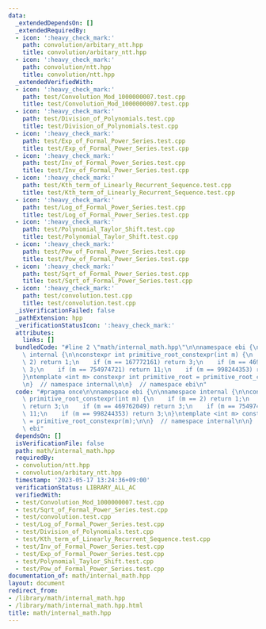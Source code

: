 ```yaml
---
data:
  _extendedDependsOn: []
  _extendedRequiredBy:
  - icon: ':heavy_check_mark:'
    path: convolution/arbitary_ntt.hpp
    title: convolution/arbitary_ntt.hpp
  - icon: ':heavy_check_mark:'
    path: convolution/ntt.hpp
    title: convolution/ntt.hpp
  _extendedVerifiedWith:
  - icon: ':heavy_check_mark:'
    path: test/Convolution_Mod_1000000007.test.cpp
    title: test/Convolution_Mod_1000000007.test.cpp
  - icon: ':heavy_check_mark:'
    path: test/Division_of_Polynomials.test.cpp
    title: test/Division_of_Polynomials.test.cpp
  - icon: ':heavy_check_mark:'
    path: test/Exp_of_Formal_Power_Series.test.cpp
    title: test/Exp_of_Formal_Power_Series.test.cpp
  - icon: ':heavy_check_mark:'
    path: test/Inv_of_Formal_Power_Series.test.cpp
    title: test/Inv_of_Formal_Power_Series.test.cpp
  - icon: ':heavy_check_mark:'
    path: test/Kth_term_of_Linearly_Recurrent_Sequence.test.cpp
    title: test/Kth_term_of_Linearly_Recurrent_Sequence.test.cpp
  - icon: ':heavy_check_mark:'
    path: test/Log_of_Formal_Power_Series.test.cpp
    title: test/Log_of_Formal_Power_Series.test.cpp
  - icon: ':heavy_check_mark:'
    path: test/Polynomial_Taylor_Shift.test.cpp
    title: test/Polynomial_Taylor_Shift.test.cpp
  - icon: ':heavy_check_mark:'
    path: test/Pow_of_Formal_Power_Series.test.cpp
    title: test/Pow_of_Formal_Power_Series.test.cpp
  - icon: ':heavy_check_mark:'
    path: test/Sqrt_of_Formal_Power_Series.test.cpp
    title: test/Sqrt_of_Formal_Power_Series.test.cpp
  - icon: ':heavy_check_mark:'
    path: test/convolution.test.cpp
    title: test/convolution.test.cpp
  _isVerificationFailed: false
  _pathExtension: hpp
  _verificationStatusIcon: ':heavy_check_mark:'
  attributes:
    links: []
  bundledCode: "#line 2 \"math/internal_math.hpp\"\n\nnamespace ebi {\n\nnamespace\
    \ internal {\n\nconstexpr int primitive_root_constexpr(int m) {\n    if (m ==\
    \ 2) return 1;\n    if (m == 167772161) return 3;\n    if (m == 469762049) return\
    \ 3;\n    if (m == 754974721) return 11;\n    if (m == 998244353) return 3;\n\
    }\ntemplate <int m> constexpr int primitive_root = primitive_root_constexpr(m);\n\
    \n}  // namespace internal\n\n}  // namespace ebi\n"
  code: "#pragma once\n\nnamespace ebi {\n\nnamespace internal {\n\nconstexpr int\
    \ primitive_root_constexpr(int m) {\n    if (m == 2) return 1;\n    if (m == 167772161)\
    \ return 3;\n    if (m == 469762049) return 3;\n    if (m == 754974721) return\
    \ 11;\n    if (m == 998244353) return 3;\n}\ntemplate <int m> constexpr int primitive_root\
    \ = primitive_root_constexpr(m);\n\n}  // namespace internal\n\n}  // namespace\
    \ ebi"
  dependsOn: []
  isVerificationFile: false
  path: math/internal_math.hpp
  requiredBy:
  - convolution/ntt.hpp
  - convolution/arbitary_ntt.hpp
  timestamp: '2023-05-17 13:24:36+09:00'
  verificationStatus: LIBRARY_ALL_AC
  verifiedWith:
  - test/Convolution_Mod_1000000007.test.cpp
  - test/Sqrt_of_Formal_Power_Series.test.cpp
  - test/convolution.test.cpp
  - test/Log_of_Formal_Power_Series.test.cpp
  - test/Division_of_Polynomials.test.cpp
  - test/Kth_term_of_Linearly_Recurrent_Sequence.test.cpp
  - test/Inv_of_Formal_Power_Series.test.cpp
  - test/Exp_of_Formal_Power_Series.test.cpp
  - test/Polynomial_Taylor_Shift.test.cpp
  - test/Pow_of_Formal_Power_Series.test.cpp
documentation_of: math/internal_math.hpp
layout: document
redirect_from:
- /library/math/internal_math.hpp
- /library/math/internal_math.hpp.html
title: math/internal_math.hpp
---
```

